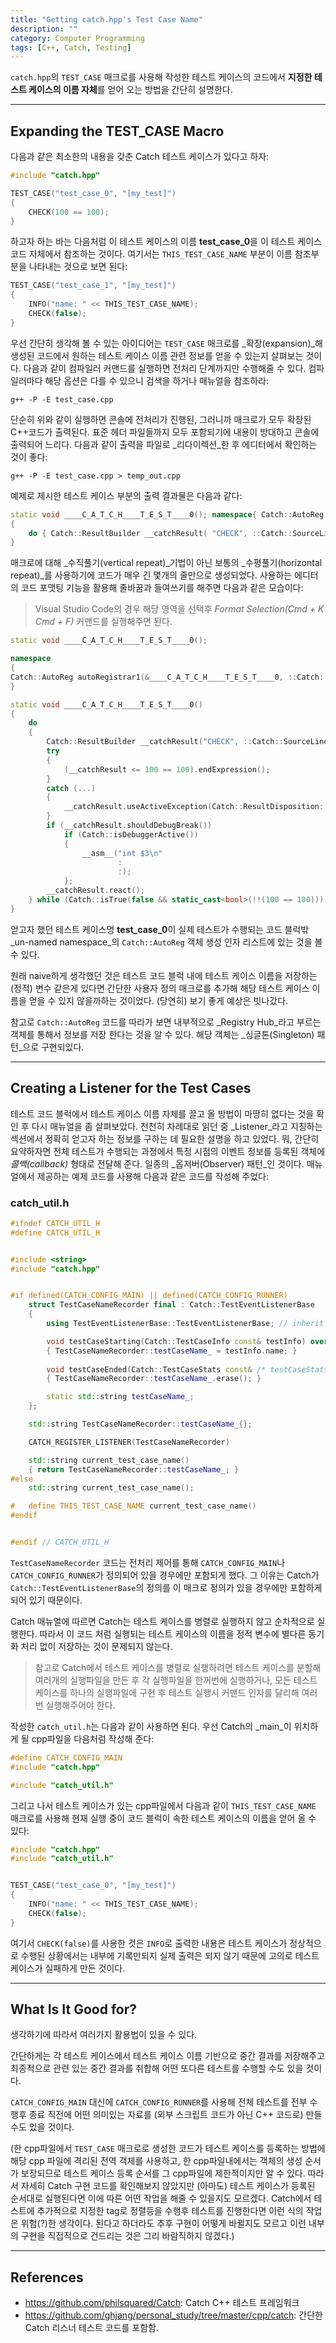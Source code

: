 ```yaml
---
title: "Getting catch.hpp's Test Case Name"
description: ""
category: Computer Programming
tags: [C++, Catch, Testing]
---
```


`catch.hpp`의 `TEST_CASE` 매크로를 사용해 작성한 테스트 케이스의 코드에서 **지정한 테스트 케이스의 이름 자체**를 얻어 오는 방법을 간단히 설명한다.

---

## Expanding the TEST_CASE Macro

다음과 같은 최소한의 내용을 갖춘 Catch 테스트 케이스가 있다고 하자:

```cpp
#include "catch.hpp"

TEST_CASE("test_case_0", "[my_test]")
{
    CHECK(100 == 100);
}
```

하고자 하는 바는 다음처럼 이 테스트 케이스의 이름 **test_case_0**을 이 테스트 케이스 코드 자체에서 참조하는 것이다. 여기서는 `THIS_TEST_CASE_NAME` 부분이 이름 참조부분을 나타내는 것으로 보면 된다:

```cpp
TEST_CASE("test_case_1", "[my_test]")
{
    INFO("name: " << THIS_TEST_CASE_NAME);
    CHECK(false);
}
```

우선 간단히 생각해 볼 수 있는 아이디어는 `TEST_CASE` 매크로를 _확장(expansion)_해 생성된 코드에서 원하는 테스트 케이스 이름 관련 정보를 얻을 수 있는지 살펴보는 것이다. 다음과 같이 컴파일러 커맨드를 실행하면 전처리 단계까지만 수행해줄 수 있다. 컴파일러마다 해당 옵션은 다를 수 있으니 검색을 하거나 매뉴얼을 참조하라:

```
g++ -P -E test_case.cpp
```

단순히 위와 같이 실행하면 콘솔에 전처리가 진행된, 그러니까 매크로가 모두 확장된 C++코드가 출력된다. 표준 헤더 파일들까지 모두 포함되기에 내용이 방대하고 콘솔에 출력되어 느리다. 다음과 같이 출력을 파일로 _리다이렉션_한 후 에디터에서 확인하는 것이 좋다:

```
g++ -P -E test_case.cpp > temp_out.cpp
```

예제로 제시한 테스트 케이스 부분의 출력 결과물은 다음과 같다:

```cpp
static void ____C_A_T_C_H____T_E_S_T____0(); namespace{ Catch::AutoReg autoRegistrar1( &____C_A_T_C_H____T_E_S_T____0, ::Catch::SourceLineInfo( "test_case.cpp", static_cast<std::size_t>( 5 ) ), Catch::NameAndDesc( "test_case_0", "[my_test]" ) ); } static void ____C_A_T_C_H____T_E_S_T____0()
{
    do { Catch::ResultBuilder __catchResult( "CHECK", ::Catch::SourceLineInfo( "test_case.cpp", static_cast<std::size_t>( 7 ) ), "100 == 100", Catch::ResultDisposition::ContinueOnFailure ); try { ( __catchResult <= 100 == 100 ).endExpression(); } catch( ... ) { __catchResult.useActiveException( Catch::ResultDisposition::ContinueOnFailure ); } if( __catchResult.shouldDebugBreak() ) if( Catch::isDebuggerActive() ) { __asm__("int $3\n" : : ); }; __catchResult.react(); } while( Catch::isTrue( false && static_cast<bool>( !!(100 == 100) ) ) );
}
```

매크로에 대해 _수직풀기(vertical repeat)_기법이 아닌 보통의 _수평풀기(horizontal repeat)_를 사용하기에 코드가 매우 긴 몇개의 줄만으로 생성되었다. 사용하는 에디터의 코드 포맷팅 기능을 활용해 줄바꿈과 들여쓰기를 해주면 다음과 같은 모습이다:

> Visual Studio Code의 경우 해당 영역을 선택후 _Format Selection(Cmd + K Cmd + F)_ 커맨드를 실행해주면 된다.

```cpp
static void ____C_A_T_C_H____T_E_S_T____0();

namespace
{
Catch::AutoReg autoRegistrar1(&____C_A_T_C_H____T_E_S_T____0, ::Catch::SourceLineInfo("test_case.cpp", static_cast<std::size_t>(5)), Catch::NameAndDesc("test_case_0", "[my_test]"));
}

static void ____C_A_T_C_H____T_E_S_T____0()
{
    do
    {
        Catch::ResultBuilder __catchResult("CHECK", ::Catch::SourceLineInfo("test_case.cpp", static_cast<std::size_t>(7)), "100 == 100", Catch::ResultDisposition::ContinueOnFailure);
        try
        {
            (__catchResult <= 100 == 100).endExpression();
        }
        catch (...)
        {
            __catchResult.useActiveException(Catch::ResultDisposition::ContinueOnFailure);
        }
        if (__catchResult.shouldDebugBreak())
            if (Catch::isDebuggerActive())
            {
                __asm__("int $3\n"
                        :
                        :);
            };
        __catchResult.react();
    } while (Catch::isTrue(false && static_cast<bool>(!!(100 == 100))));
}
```

얻고자 했던 테스트 케이스명 **test_case_0**이 실제 테스트가 수행되는 코드 블럭밖 _un-named namespace_의 `Catch::AutoReg` 객체 생성 인자 리스트에 있는 것을 볼 수 있다.

원래 naive하게 생각했던 것은 테스트 코드 블럭 내에 테스트 케이스 이름을 저장하는 (정적) 변수 같은게 있다면 간단한 사용자 정의 매크로를 추가해 해당 테스트 케이스 이름을 얻을 수 있지 않을까하는 것이었다. (당연히) 보기 좋게 예상은 빗나갔다.

참고로 `Catch::AutoReg` 코드를 따라가 보면 내부적으로 _Registry Hub_라고 부르는 객체를 통해서 정보를 저장 한다는 것을 알 수 있다. 해당 객체는 _싱글톤(Singleton) 패턴_으로 구현되있다.

---

## Creating a Listener for the Test Cases

테스트 코드 블럭에서 테스트 케이스 이름 자체를 끌고 올 방법이 마땅히 없다는 것을 확인 후 다시 매뉴얼을 좀 살펴보았다. 천천히 차례대로 읽던 중 _Listener_라고 지칭하는 섹션에서 정확히 얻고자 하는 정보를 구하는 데 필요한 설명을 하고 있었다. 뭐, 간단히 요약하자면 전체 테스트가 수행되는 과정에서 특정 시점의 이벤트 정보를 등록된 객체에 _콜백(callback)_ 형태로 전달해 준다. 일종의 _옵저버(Observer) 패턴_인 것이다. 매뉴얼에서 제공하는 예제 코드를 사용해 다음과 같은 코드를 작성해 주었다:

### catch_util.h

```cpp
#ifndef CATCH_UTIL_H
#define CATCH_UTIL_H


#include <string>
#include "catch.hpp"


#if defined(CATCH_CONFIG_MAIN) || defined(CATCH_CONFIG_RUNNER)
    struct TestCaseNameRecorder final : Catch::TestEventListenerBase
    {
        using TestEventListenerBase::TestEventListenerBase; // inherit constructor

        void testCaseStarting(Catch::TestCaseInfo const& testInfo) override
        { TestCaseNameRecorder::testCaseName_ = testInfo.name; }
        
        void testCaseEnded(Catch::TestCaseStats const& /* testCaseStats */) override
        { TestCaseNameRecorder::testCaseName_.erase(); }

        static std::string testCaseName_;
    };

    std::string TestCaseNameRecorder::testCaseName_{};

    CATCH_REGISTER_LISTENER(TestCaseNameRecorder)

    std::string current_test_case_name()
    { return TestCaseNameRecorder::testCaseName_; }
#else
    std::string current_test_case_name();

#   define THIS_TEST_CASE_NAME current_test_case_name()
#endif


#endif // CATCH_UTIL_H
```

`TestCaseNameRecorder` 코드는 전처리 제어를 통해 `CATCH_CONFIG_MAIN`나 `CATCH_CONFIG_RUNNER`가 정의되어 있을 경우에만 포함되게 했다. 그 이유는 Catch가 `Catch::TestEventListenerBase`의 정의를 이 매크로 정의가 있을 경우에만 포함하게 되어 있기 때문이다.

Catch 매뉴얼에 따르면 Catch는 테스트 케이스를 병렬로 실행하지 않고 순차적으로 실행한다. 따라서 이 코드 처럼 실행되는 테스트 케이스의 이름을 정적 변수에 별다른 동기화 처리 없이 저장하는 것이 문제되지 않는다.

> 참고로  Catch에서 테스트 케이스를 병렬로 실행하려면 테스트 케이스를 분할해 여러개의 실행파일을 만든 후 각 실행파일을 한꺼번에 실행하거나, 모든 테스트 케이스를 하나의 실행파일에 구현 후 테스트 실행시 커맨드 인자를 달리해 여러번 실행해주어야 한다.

작성한 `catch_util.h`는 다음과 같이 사용하면 된다. 우선 Catch의 _main_이 위치하게 될 cpp파일을 다음처럼 작성해 준다:

```cpp
#define CATCH_CONFIG_MAIN
#include "catch.hpp"

#include "catch_util.h"
```

그리고 나서 테스트 케이스가 있는 cpp파일에서 다음과 같이 `THIS_TEST_CASE_NAME` 매크로를 사용해 현재 실행 중이 코드 블럭이 속한 테스트 케이스의 이름을 얻어 올 수 있다:

```cpp
#include "catch.hpp"
#include "catch_util.h"


TEST_CASE("test_case_0", "[my_test]")
{
    INFO("name: " << THIS_TEST_CASE_NAME);
    CHECK(false);
}
```

여기서 `CHECK(false)`를 사용한 것은 `INFO`로 출력한 내용은 테스트 케이스가 정상적으로 수행된 상황에서는 내부에 기록만되지 실제 출력은 되지 않기 때문에 고의로 테스트 케이스가 실패하게 만든 것이다.

---

## What Is It Good for?

생각하기에 따라서 여러가지 활용법이 있을 수 있다.

간단하게는 각 테스트 케이스에서 테스트 케이스 이름 기반으로 중간 결과를 저장해주고 최종적으로 관련 있는 중간 결과를 취합해 어떤 또다른 테스트를 수행할 수도 있을 것이다.

`CATCH_CONFIG_MAIN` 대신에 `CATCH_CONFIG_RUNNER`를 사용해 전체 테스트를 전부 수행후 종료 직전에 어떤 의미있는 자료를 (외부 스크립트 코드가 아닌 C++ 코드로) 만들 수도 있을 것이다.

(한 cpp파일에서 `TEST_CASE` 매크로로 생성한 코드가 테스트 케이스를 등록하는 방법에 해당 cpp 파일에 격리된 전역 객체를 사용하고, 한 cpp파일내에서는 객체의 생성 순서가 보장되므로 테스트 케이스 등록 순서를 그 cpp파일에 제한적이지만 알 수 있다. 따라서 자세히 Catch 구현 코드를 확인해보지 않았지만 (아마도) 테스트 케이스가 등록된 순서대로 실행된다면 이에 따른 어떤 작업을 해줄 수 있을지도 모르겠다. Catch에서 테스트에 추가적으로 지정한 tag로 정렬등을 수행후 테스트를 진행한다면 이런 식의 작업은 위험(?)한 생각이다. 된다고 하더라도 추후 구현이 어떻게 바뀔지도 모르고 이런 내부의 구현을 직접적으로 건드리는 것은 그리 바람직하지 않겠다.)

---

## References

+ <https://github.com/philsquared/Catch>: Catch C++ 테스트 프레임워크
+ <https://github.com/ghjang/personal_study/tree/master/cpp/catch>: 간단한 Catch 리스너 테스트 코드를 포함함.
